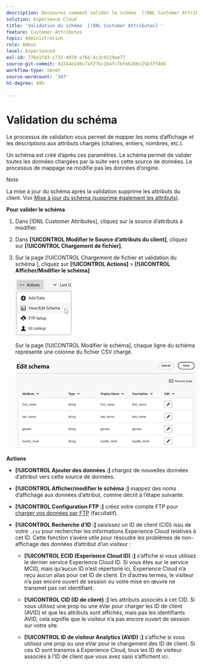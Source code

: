 ```yaml
---
description: Découvrez comment valider le schéma  [!DNL Customer Attributes]  dans Adobe Experience Cloud.
solution: Experience Cloud
title: 'Validation du schéma  [!DNL Customer Attributes] '
feature: Customer Attributes
topic: Administration
role: Admin
level: Experienced
exl-id: 776d1fd3-c733-4970-a76b-4c3c0119ee77
source-git-commit: d2244e249c7af27bc1b4fc7bfe628bc25b37f4d4
workflow-type: tm+mt
source-wordcount: '347'
ht-degree: 49%

---
```


# Validation du schéma

Le processus de validation vous permet de mapper les noms d’affichage et les descriptions aux attributs chargés (chaînes, entiers, nombres, etc.).

Un schéma est créé d’après ces paramètres. Le schéma permet de valider toutes les données chargées par la suite vers cette source de données. Le processus de mappage ne modifie pas les données d’origine.

>[!NOTE]
>
>La mise à jour du schéma après la validation supprime les attributs du client. Voir [Mise à jour du schéma (supprime également les attributs)](t-crs-usecase.md).

**Pour valider le schéma**

1. Dans [!DNL Customer Attributes], cliquez sur la source d’attributs à modifier.

1. Dans **[!UICONTROL Modifier le Source d’attributs du client]**, cliquez sur **[!UICONTROL Chargement de fichier]**.

1. Sur la page [!UICONTROL  Chargement de fichier et validation du schéma ], cliquez sur **[!UICONTROL Actions]** > **[!UICONTROL Afficher/Modifier le schéma]**

   ![Modification dʼun schéma](assets/actions.png)

   Sur la page [!UICONTROL Modifier le schéma], chaque ligne du schéma représente une colonne du fichier CSV chargé.

   ![Page Modifier le schéma dans Experience Cloud](assets/schema-edit.png)

**Actions**

* **[!UICONTROL Ajouter des données :]** chargez de nouvelles données d’attribut vers cette source de données.

* **[!UICONTROL Afficher/modifier le schéma :]** mappez des noms d’affichage aux données d’attribut, comme décrit à l’étape suivante.

* **[!UICONTROL Configuration FTP :]** créez votre compte FTP pour [charger vos données par FTP](t-upload-attributes-ftp.md) (facultatif).

* **[!UICONTROL Recherche d’ID :]** saisissez un ID de client (CID) issu de votre `.csv` pour rechercher les informations Experience Cloud relatives à cet ID. Cette fonction s’avère utile pour résoudre les problèmes de non-affichage des données d’attribut d’un visiteur :

   * **[!UICONTROL ECID (Experience Cloud ID) :]** s’affiche si vous utilisez le dernier service Experience Cloud ID. Si vous êtes sur le service MCID, mais qu’aucun ID n’est répertorié ici, Experience Cloud n’a reçu aucun alias pour cet ID de client. En d’autres termes, le visiteur n’a pas encore ouvert de session ou votre mise en œuvre ne transmet pas cet identifiant.

   * **[!UICONTROL CID (ID de client) :]** les attributs associés à cet CID. Si vous utilisez une prop ou une eVar pour charger les ID de client (AVID) et que les attributs sont affichés, mais pas les identifiants AVID, cela signifie que le visiteur n’a pas encore ouvert de session sur votre site.

   * **[!UICONTROL ID de visiteur Analytics (AVID) :]** s’affiche si vous utilisez une prop ou une eVar pour le chargement des ID de client. Si ces ID sont transmis à Experience Cloud, tous les ID de visiteur associés à l’ID de client que vous avez saisi s’affichent ici.
